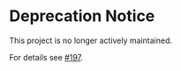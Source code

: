 # Deprecation Notice
This project is no longer actively maintained.

For details see [#197](https://github.com/sc0ty/subsync/issues/197).
